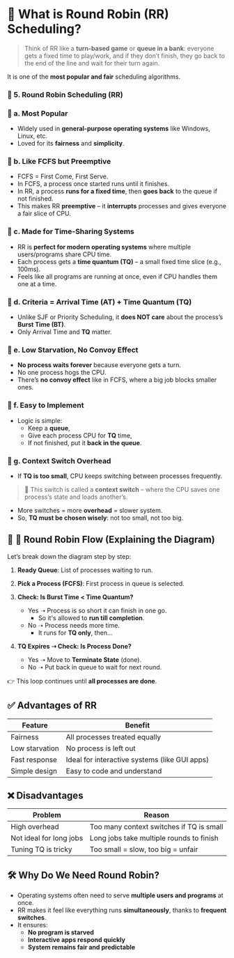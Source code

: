 # 🧭 What is Round Robin (RR) Scheduling?

> Think of RR like a **turn-based game** or **queue in a bank**: everyone gets a fixed time to play/work, and if they don’t finish, they go back to the end of the line and wait for their turn again.

It is one of the **most popular and fair** scheduling algorithms.

### 🔹 5. Round Robin Scheduling (RR)

### 📌 a. **Most Popular**
- Widely used in **general-purpose operating systems** like Windows, Linux, etc.
- Loved for its **fairness** and **simplicity**.

### 📌 b. **Like FCFS but Preemptive**
- FCFS = First Come, First Serve.
- In FCFS, a process once started runs until it finishes.
- In RR, a process **runs for a fixed time**, then **goes back** to the queue if not finished.
- This makes RR **preemptive** – it **interrupts** processes and gives everyone a fair slice of CPU.

### 📌 c. **Made for Time-Sharing Systems**
- RR is **perfect for modern operating systems** where multiple users/programs share CPU time.
- Each process gets a **time quantum (TQ)** – a small fixed time slice (e.g., 100ms).
- Feels like all programs are running at once, even if CPU handles them one at a time.

### 📌 d. **Criteria = Arrival Time (AT) + Time Quantum (TQ)**
- Unlike SJF or Priority Scheduling, it **does NOT care** about the process’s **Burst Time (BT)**.
- Only Arrival Time and **TQ** matter.

### 📌 e. **Low Starvation, No Convoy Effect**
- **No process waits forever** because everyone gets a turn.
- No one process hogs the CPU.
- There’s **no convoy effect** like in FCFS, where a big job blocks smaller ones.

### 📌 f. **Easy to Implement**
- Logic is simple:
  - Keep a **queue**,
  - Give each process CPU for **TQ** time,
  - If not finished, put it **back in the queue**.

### 📌 g. **Context Switch Overhead**
- If **TQ is too small**, CPU keeps switching between processes frequently.

> 🧠 This switch is called a **context switch** – where the CPU saves one process’s state and loads another’s.

- More switches = more **overhead** = slower system.
- So, **TQ must be chosen wisely**: not too small, not too big.

## 🔁 🔄 Round Robin Flow (Explaining the Diagram)

Let’s break down the diagram step by step:

1. **Ready Queue**: List of processes waiting to run.

2. **Pick a Process (FCFS)**: First process in queue is selected.

3. **Check: Is Burst Time < Time Quantum?**
   - Yes ➝ Process is so short it can finish in one go.
     - So it's allowed to **run till completion**.
   - No ➝ Process needs more time.
     - It runs for **TQ only**, then...

4. **TQ Expires ➝ Check: Is Process Done?**
   - Yes ➝ Move to **Terminate State** (done).
   - No ➝ Put back in queue to wait for next round.

👉 This loop continues until **all processes are done**.

## ✅ Advantages of RR

| Feature                     | Benefit                                     |
|----------------------------|---------------------------------------------|
| Fairness                   | All processes treated equally                |
| Low starvation             | No process is left out                      |
| Fast response              | Ideal for interactive systems (like GUI apps) |
| Simple design              | Easy to code and understand                 |

## ❌ Disadvantages

| Problem                    | Reason                                  |
|---------------------------|-----------------------------------------|
| High overhead             | Too many context switches if TQ is small |
| Not ideal for long jobs   | Long jobs take multiple rounds to finish |
| Tuning TQ is tricky       | Too small = slow, too big = unfair       |

## 🛠️ Why Do We Need Round Robin?

- Operating systems often need to serve **multiple users and programs** at once.
- RR makes it feel like everything runs **simultaneously**, thanks to **frequent switches**.
- It ensures:
  - **No program is starved**
  - **Interactive apps respond quickly**
  - **System remains fair and predictable**